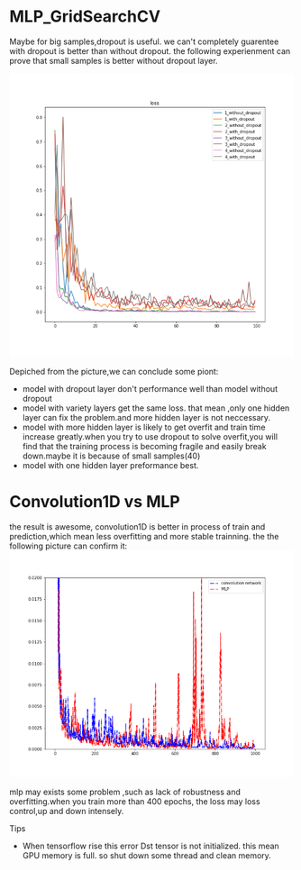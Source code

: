 # MLP_GridSearchCV
Maybe for big samples,dropout is useful.  we can't completely guarentee with dropout is better than without dropout.
the following experienment can prove that small samples is better without dropout layer.

![loss](https://github.com/DreamPurchaseZnz/Picture/blob/master/loss.png)

Depiched from the picture,we can conclude some piont:
* model with dropout layer don't performance well than model without dropout
* model with variety layers get the same loss. that mean ,only one hidden layer can fix the problem.and more hidden layer is not neccessary.
* model with more hidden layer is likely to get overfit and train time increase greatly.when you try to use dropout to solve overfit,you will
find that the training process is becoming fragile and easily break down.maybe it is because of small samples(40)
* model with one hidden layer  preformance best.

# Convolution1D vs MLP
the result is awesome, convolution1D is better in process of train and prediction,which mean less overfitting and more stable trainning.
the the following picture can confirm it:
![cnn](https://github.com/DreamPurchaseZnz/Picture/blob/master/compare_mlp_cnn.png)

mlp may exists some problem ,such as lack of robustness and overfitting.when you train more than 400 epochs, the loss may loss control,up and down intensely.

Tips 
* When tensorflow rise this error Dst tensor is not initialized. this mean GPU memory is full. so shut down some thread and clean memory.
